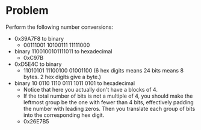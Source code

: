 # Problem

Perform the following number conversions:

- 0x39A7F8 to binary
  - 00111001 10100111 11111000
- binary 1100100101111011 to hexadecimal
  - 0xC97B
- 0xD5E4C to binary
  - 11010101 11100100 01001100 (6 hex digits means 24 bits means 8 bytes. 2 hex digits give a byte.)
- binary 10 0110 1110 0111 1011 0101 to hexadecimal
  - Notice that here you actually don't have a blocks of 4.
  - If the total number of bits is not a multiple of 4, you should make the leftmost group be the one with fewer than 4 bits, effectively padding the number with leading zeros. Then you translate each group of bits into the corresponding hex digit.
  - 0x26E7B5
